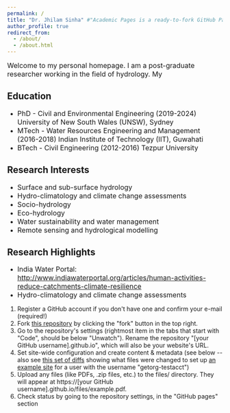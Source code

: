 ```yaml
---
permalink: /
title: "Dr. Jhilam Sinha" #"Academic Pages is a ready-to-fork GitHub Pages template for academic personal websites"
author_profile: true
redirect_from: 
  - /about/
  - /about.html
---
```

<span style="font-size:16px"> Welcome to my personal homepage. I am a post-graduate researcher working in the field of hydrology. My  

Education
------
* <span style="font-size:16px"> PhD - Civil and Environmental Engineering (2019-2024) University of New South Wales (UNSW), Sydney
* <span style="font-size:16px"> MTech - Water Resources Engineering and Management (2016-2018) Indian Institute of Technology (IIT), Guwahati
* <span style="font-size:16px"> BTech - Civil Engineering (2012-2016) Tezpur University

Research Interests
------
* <span style="font-size:16px"> Surface and sub-surface hydrology
* <span style="font-size:16px"> Hydro-climatology and climate change assessments 
* <span style="font-size:16px"> Socio-hydrology
* <span style="font-size:16px"> Eco-hydrology
* <span style="font-size:16px"> Water sustainability and water management  
* <span style="font-size:16px"> Remote sensing and hydrological modelling 

Research Highlights 
------
* <span style="font-size:16px"> India Water Portal: http://www.indiawaterportal.org/articles/human-activities-reduce-catchments-climate-resilience
* <span style="font-size:16px"> Hydro-climatology and climate change assessments 


1. Register a GitHub account if you don't have one and confirm your e-mail (required!)
1. Fork [this repository](https://github.com/academicpages/academicpages.github.io) by clicking the "fork" button in the top right. 
1. Go to the repository's settings (rightmost item in the tabs that start with "Code", should be below "Unwatch"). Rename the repository "[your GitHub username].github.io", which will also be your website's URL.
1. Set site-wide configuration and create content & metadata (see below -- also see [this set of diffs](http://archive.is/3TPas) showing what files were changed to set up [an example site](https://getorg-testacct.github.io) for a user with the username "getorg-testacct")
1. Upload any files (like PDFs, .zip files, etc.) to the files/ directory. They will appear at https://[your GitHub username].github.io/files/example.pdf.  
1. Check status by going to the repository settings, in the "GitHub pages" section

